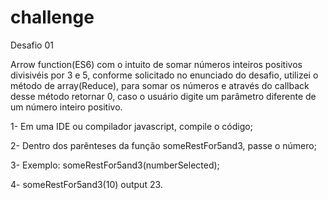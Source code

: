 # challenge
Desafio 01

Arrow function(ES6) com o intuito de somar números inteiros positivos divisivéis por 3 e 5, conforme solicitado no enunciado do desafio,
utilizei o método de array(Reduce), para somar os números e através do callback desse método retornar 0, caso o usuário digite um parâmetro diferente de um número inteiro positivo.

1- Em uma IDE ou compilador javascript, compile o código;

2- Dentro dos parênteses da função someRestFor5and3, passe o número;

3- Exemplo: someRestFor5and3(numberSelected);

4- someRestFor5and3(10) output 23.
